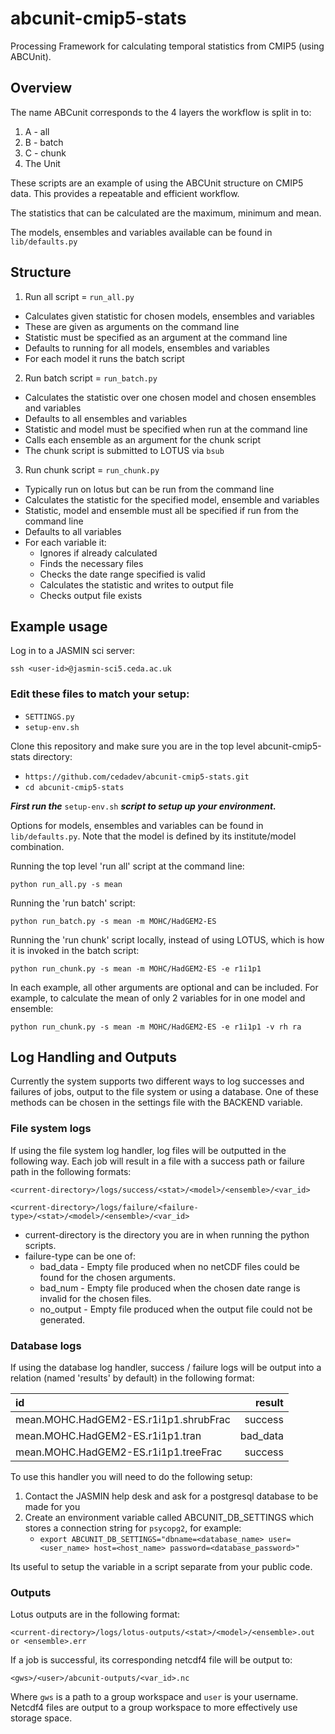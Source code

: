 # abcunit-cmip5-stats
Processing Framework for calculating temporal statistics from CMIP5 (using ABCUnit).

## Overview ##

The name ABCunit corresponds to the 4 layers the workflow is split in to:
1. A - all
2. B - batch
3. C - chunk
4. The Unit

These scripts are an example of using the ABCUnit structure on CMIP5 data. This provides a repeatable and efficient workflow.

The statistics that can be calculated are the maximum, minimum and mean.

The models, ensembles and variables available can be found in `lib/defaults.py`

## Structure ##

1. Run all script = `run_all.py`
* Calculates given statistic for chosen models, ensembles and variables
* These are given as arguments on the command line
* Statistic must be specified as an argument at the command line
* Defaults to running for all models, ensembles and variables
* For each model it runs the batch script

2. Run batch script = `run_batch.py`
* Calculates the statistic over one chosen model and chosen ensembles and variables
* Defaults to all ensembles and variables
* Statistic and model must be specified when run at the command line 
* Calls each ensemble as an argument for the chunk script
* The chunk script is submitted to LOTUS via `bsub`

3. Run chunk script = `run_chunk.py`
* Typically run on lotus but can be run from the command line
* Calculates the statistic for the specified model, ensemble and variables
* Statistic, model and ensemble must all be specified if run from the command line
* Defaults to all variables
* For each variable it: 
    * Ignores if already calculated
    * Finds the necessary files
    * Checks the date range specified is valid
    * Calculates the statistic and writes to output file
    * Checks output file exists
    
## Example usage ##

Log in to a JASMIN sci server:

`ssh <user-id>@jasmin-sci5.ceda.ac.uk`

### Edit these files to match your setup: ###

* `SETTINGS.py`
* `setup-env.sh`

Clone this repository and make sure you are in the top level abcunit-cmip5-stats directory:

* `https://github.com/cedadev/abcunit-cmip5-stats.git`
* `cd abcunit-cmip5-stats`

***First run the*** `setup-env.sh` ***script to setup up your environment.***

Options for models, ensembles and variables can be found in `lib/defaults.py`. Note that the model is defined by its institute/model combination.

Running the top level 'run all' script at the command line:

`python run_all.py -s mean` 

Running the 'run batch' script:

`python run_batch.py -s mean -m MOHC/HadGEM2-ES`

Running the 'run chunk' script locally, instead of using LOTUS, which is how it is invoked in the batch script:

`python run_chunk.py -s mean -m MOHC/HadGEM2-ES -e r1i1p1`

In each example, all other arguments are optional and can be included. 
For example, to calculate the mean of only 2 variables for in one model and ensemble:

`python run_chunk.py -s mean -m MOHC/HadGEM2-ES -e r1i1p1 -v rh ra`

## Log Handling and Outputs ##

Currently the system supports two different ways to log successes and failures of jobs, output to the file system or using a database. One of these methods can be chosen in the settings file with the BACKEND variable.

### File system logs ###

If using the file system log handler, log files will be outputted in the following way. Each job will result in a file with a success path or failure path in the following formats:

`<current-directory>/logs/success/<stat>/<model>/<ensemble>/<var_id>`

`<current-directory>/logs/failure/<failure-type>/<stat>/<model>/<ensemble>/<var_id>`
   
* current-directory is the directory you are in when running the python scripts.
* failure-type can be one of:
   * bad_data - Empty file produced when no netCDF files could be found for the chosen arguments.
   * bad_num - Empty file produced when the chosen date range is invalid for the chosen files.
   * no_output - Empty file produced when the output file could not be generated.

### Database logs ###

If using the database log handler, success / failure logs will be output into a relation (named 'results' by default) in the following format:

| id                                    |   result |
| :------------------------------------ | -------: |
| mean.MOHC.HadGEM2-ES.r1i1p1.shrubFrac |  success |
| mean.MOHC.HadGEM2-ES.r1i1p1.tran      | bad_data |
| mean.MOHC.HadGEM2-ES.r1i1p1.treeFrac  |  success |

To use this handler you will need to do the following setup:

1. Contact the JASMIN help desk and ask for a postgresql database to be made for you
2. Create an environment variable called ABCUNIT_DB_SETTINGS which stores a connection string for `psycopg2`, for example:
   * `export ABCUNIT_DB_SETTINGS="dbname=<database_name> user=<user_name> host=<host_name> password=<database_password>"`

Its useful to setup the variable in a script separate from your public code. 

### Outputs ###

Lotus outputs are in the following format:

`<current-directory>/logs/lotus-outputs/<stat>/<model>/<ensemble>.out or <ensemble>.err`

If a job is successful, its corresponding netcdf4 file will be output to:

`<gws>/<user>/abcunit-outputs/<var_id>.nc`

Where `gws` is a path to a group workspace and `user` is your username. Netcdf4 files are output to a group workspace to more effectively use storage space. 
